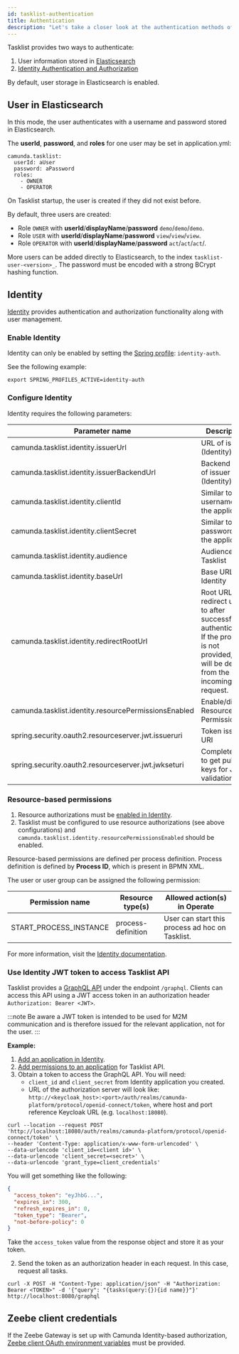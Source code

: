 ```yaml
---
id: tasklist-authentication
title: Authentication
description: "Let's take a closer look at the authentication methods of Tasklist."
---
```


Tasklist provides two ways to authenticate:

1. User information stored in [Elasticsearch](#user-in-elasticsearch)
2. [Identity Authentication and Authorization](#identity)

By default, user storage in Elasticsearch is enabled.

## User in Elasticsearch

In this mode, the user authenticates with a username and password stored in Elasticsearch.

The **userId**, **password**, and **roles** for one user may be set in application.yml:

```
camunda.tasklist:
  userId: aUser
  password: aPassword
  roles:
    - OWNER
    - OPERATOR
```

On Tasklist startup, the user is created if they did not exist before.

By default, three users are created:

- Role `OWNER` with **userId**/**displayName**/**password** `demo`/`demo`/`demo`.
- Role `USER` with **userId**/**displayName**/**password** `view`/`view`/`view`.
- Role `OPERATOR` with **userId**/**displayName**/**password** `act`/`act`/`act`/.

More users can be added directly to Elasticsearch, to the index `tasklist-user-<version>_`. The password must be encoded with a strong BCrypt hashing function.

## Identity

[Identity](/self-managed/identity/what-is-identity.md) provides authentication and authorization functionality along with user management.

### Enable Identity

Identity can only be enabled by setting the [Spring profile](https://docs.spring.io/spring-boot/docs/current/reference/html/spring-boot-features.html#boot-features-profiles): `identity-auth`.

See the following example:

```
export SPRING_PROFILES_ACTIVE=identity-auth
```

### Configure Identity

Identity requires the following parameters:

| Parameter name                                       | Description                                                                                                                                   | Example value                                                                     |
| ---------------------------------------------------- | --------------------------------------------------------------------------------------------------------------------------------------------- | --------------------------------------------------------------------------------- |
| camunda.tasklist.identity.issuerUrl                  | URL of issuer (Identity)                                                                                                                      | http://localhost:18080/auth/realms/camunda-platform                               |
| camunda.tasklist.identity.issuerBackendUrl           | Backend URL of issuer (Identity)                                                                                                              | http://localhost:18080/auth/realms/camunda-platform                               |
| camunda.tasklist.identity.clientId                   | Similar to a username for the application                                                                                                     | tasklist                                                                          |
| camunda.tasklist.identity.clientSecret               | Similar to a password for the application                                                                                                     | XALaRPl...s7dL7                                                                   |
| camunda.tasklist.identity.audience                   | Audience for Tasklist                                                                                                                         | tasklist-api                                                                      |
| camunda.tasklist.identity.baseUrl                    | Base URL for Identity                                                                                                                         | http://localhost:8084                                                             |
| camunda.tasklist.identity.redirectRootUrl            | Root URL to redirect users to after successful authentication. If the property is not provided, it will be derived from the incoming request. | http://localhost:8082                                                             |
| camunda.tasklist.identity.resourcePermissionsEnabled | Enable/disable Resource Permissions                                                                                                           | true                                                                              |
| spring.security.oauth2.resourceserver.jwt.issueruri  | Token issuer URI                                                                                                                              | http://localhost:18080/auth/realms/camunda-platform                               |
| spring.security.oauth2.resourceserver.jwt.jwkseturi  | Complete URI to get public keys for JWT validation                                                                                            | http://localhost:18080/auth/realms/camunda-platform/protocol/openid-connect/certs |

### Resource-based permissions

1. Resource authorizations must be [enabled in Identity](/self-managed/concepts/access-control/resource-authorizations.md).
2. Tasklist must be configured to use resource authorizations (see above configurations) and `camunda.tasklist.identity.resourcePermissionsEnabled` should be enabled.

Resource-based permissions are defined per process definition. Process definition is defined by **Process ID**, which is present in BPMN XML.

The user or user group can be assigned the following permission:

| Permission name        | Resource type(s)   | Allowed action(s) in Operate                    |
| ---------------------- | ------------------ | ----------------------------------------------- |
| START_PROCESS_INSTANCE | process-definition | User can start this process ad hoc on Tasklist. |

For more information, visit the [Identity documentation](/self-managed/concepts/access-control/resource-authorizations.md).

### Use Identity JWT token to access Tasklist API

Tasklist provides a [GraphQL API](/apis-tools/tasklist-api/tasklist-api-overview.md) under the endpoint `/graphql`. Clients can access this API using a JWT access token in an authorization header `Authorization: Bearer <JWT>`.

:::note
Be aware a JWT token is intended to be used for M2M communication and is therefore issued for the relevant application, not for the user.
:::

**Example:**

1. [Add an application in Identity](/self-managed/identity/user-guide/additional-features/incorporate-applications.md).
2. [Add permissions to an application](/self-managed/identity/user-guide/additional-features/incorporate-applications.md) for Tasklist API.
3. Obtain a token to access the GraphQL API.
   You will need:
   - `client_id` and `client_secret` from Identity application you created.
   - URL of the authorization server will look like: `http://<keycloak_host>:<port>/auth/realms/camunda-platform/protocol/openid-connect/token`, where host and port reference Keycloak URL (e.g. `localhost:18080`).

```shell
curl --location --request POST 'http://localhost:18080/auth/realms/camunda-platform/protocol/openid-connect/token' \
--header 'Content-Type: application/x-www-form-urlencoded' \
--data-urlencode 'client_id=<client id>' \
--data-urlencode 'client_secret=<secret>' \
--data-urlencode 'grant_type=client_credentials'
```

You will get something like the following:

```json
{
  "access_token": "eyJhbG...",
  "expires_in": 300,
  "refresh_expires_in": 0,
  "token_type": "Bearer",
  "not-before-policy": 0
}
```

Take the `access_token` value from the response object and store it as your token.

2. Send the token as an authorization header in each request. In this case, request all tasks.

```shell
curl -X POST -H "Content-Type: application/json" -H "Authorization: Bearer <TOKEN>" -d '{"query": "{tasks(query:{}){id name}}"}' http://localhost:8080/graphql
```

## Zeebe client credentials

If the Zeebe Gateway is set up with Camunda Identity-based authorization, [Zeebe client OAuth environment variables](../zeebe-deployment/security/client-authorization.md#environment-variables) must be provided.
